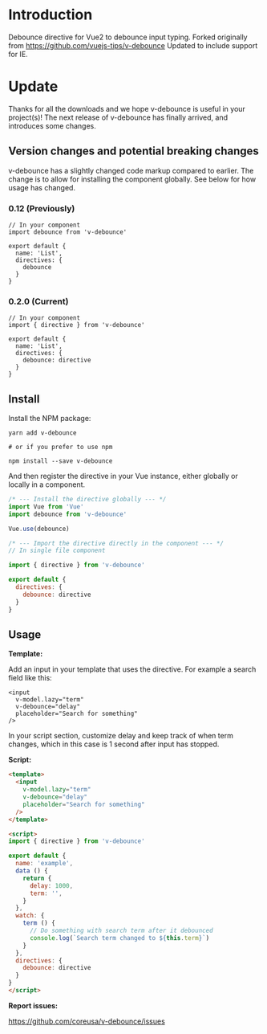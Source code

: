 # Introduction
Debounce directive for Vue2 to debounce input typing. Forked originally from https://github.com/vuejs-tips/v-debounce
Updated to include support for IE.

# Update
Thanks for all the downloads and we hope v-debounce is useful in your project(s)! The next release of v-debounce has finally arrived, and introduces some changes.

## Version changes and potential breaking changes
v-debounce has a slightly changed code markup compared to earlier. The change is to allow for installing the component globally. See below for how usage has changed.


### 0.12 (Previously)
```
// In your component
import debounce from 'v-debounce'

export default {
  name: 'List',
  directives: {
    debounce
  }
}
```

### 0.2.0 (Current)
```
// In your component
import { directive } from 'v-debounce'

export default {
  name: 'List',
  directives: {
    debounce: directive
  }
}
```

## Install
Install the NPM package:
```
yarn add v-debounce

# or if you prefer to use npm

npm install --save v-debounce
```

And then register the directive in your Vue instance, either globally or locally in a component.

```js
/* --- Install the directive globally --- */
import Vue from 'Vue'
import debounce from 'v-debounce'

Vue.use(debounce)

/* --- Import the directive directly in the component --- */
// In single file component

import { directive } from 'v-debounce'

export default {
  directives: {
    debounce: directive
  }
}
```

## Usage

**Template:**

Add an input in your template that uses the directive. For example a search field like this:

```
<input
  v-model.lazy="term"
  v-debounce="delay"
  placeholder="Search for something"
/>
```

In your script section, customize delay and keep track of when term changes, which in this case is 1 second after input has stopped.

**Script:**

```html
<template>
  <input
    v-model.lazy="term"
    v-debounce="delay"
    placeholder="Search for something"
  />
</template>

<script>
import { directive } from 'v-debounce'

export default {
  name: 'example',
  data () {
    return {
      delay: 1000,
      term: '',
    }
  },
  watch: {
    term () {
      // Do something with search term after it debounced
      console.log(`Search term changed to ${this.term}`)
    }
  },
  directives: {
    debounce: directive
  }
}
</script>
```

**Report issues:**

https://github.com/coreusa/v-debounce/issues

